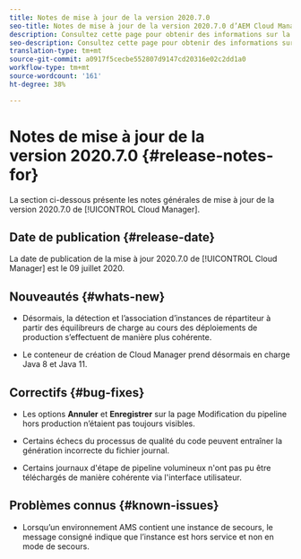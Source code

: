 ```yaml
---
title: Notes de mise à jour de la version 2020.7.0
seo-title: Notes de mise à jour de la version 2020.7.0 d’AEM Cloud Manager
description: Consultez cette page pour obtenir des informations sur la version 2020.7.0 de Cloud Manager
seo-description: Consultez cette page pour obtenir des informations sur la version 2020.7.0 d’AEM Cloud Manager
translation-type: tm+mt
source-git-commit: a0917f5cecbe552807d9147cd20316e02c2dd1a0
workflow-type: tm+mt
source-wordcount: '161'
ht-degree: 38%

---
```


# Notes de mise à jour de la version 2020.7.0 {#release-notes-for}

La section ci-dessous présente les notes générales de mise à jour de la version 2020.7.0 de [!UICONTROL Cloud Manager].

## Date de publication {#release-date}

La date de publication de la mise à jour 2020.7.0 de [!UICONTROL Cloud Manager] est le 09 juillet 2020.

## Nouveautés {#whats-new}

* Désormais, la détection et l’association d’instances de répartiteur à partir des équilibreurs de charge au cours des déploiements de production s’effectuent de manière plus cohérente.

* Le conteneur de création de Cloud Manager prend désormais en charge Java 8 et Java 11.

## Correctifs {#bug-fixes}

* Les options **Annuler** et **Enregistrer** sur la page Modification du pipeline hors production n’étaient pas toujours visibles.

* Certains échecs du processus de qualité du code peuvent entraîner la génération incorrecte du fichier journal.

* Certains journaux d&#39;étape de pipeline volumineux n&#39;ont pas pu être téléchargés de manière cohérente via l&#39;interface utilisateur.

## Problèmes connus {#known-issues}

* Lorsqu’un environnement AMS contient une instance de secours, le message consigné indique que l’instance est hors service et non en mode de secours.
